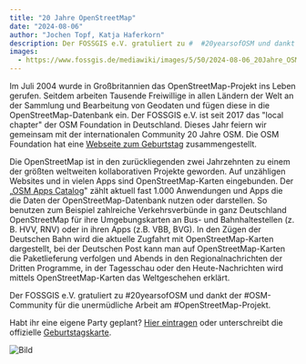 ```yaml
---
title: "20 Jahre OpenStreetMap"
date: "2024-08-06"
author: "Jochen Topf, Katja Haferkorn"
description: Der FOSSGIS e.V. gratuliert zu #  #20yearsofOSM und dankt der #OSM-Community für die unermüdliche Arbeit am #OpenStreetMap-Projekt.
images:
  - https://www.fossgis.de/mediawiki/images/5/50/2024-08-06_20Jahre_OSM_SocialMediaPic.png
---
```


Im Juli 2004 wurde in Großbritannien das OpenStreetMap-Projekt ins Leben gerufen. Seitdem arbeiten Tausende Freiwillige in allen Ländern der Welt an der Sammlung und Bearbeitung von Geodaten und fügen diese in die OpenStreetMap-Datenbank ein. Der FOSSGIS e.V. ist seit 2017 das "local chapter" der OSM Foundation in Deutschland. Dieses Jahr feiern wir gemeinsam mit der internationalen Community 20 Jahre OSM. Die OSM Foundation hat eine [Webseite zum Geburtstag](https://birthday20.openstreetmap.org/) zusammengestellt.

Die OpenStreetMap ist in den zurückliegenden zwei Jahrzehnten zu einem der größten weltweiten kollaborativen Projekte geworden. Auf unzähligen Websites und in vielen Apps sind OpenStreetMap-Karten eingebunden. Der „[OSM Apps Catalog](https://osm-apps.zottelig.ch/)" zählt aktuell fast 1.000 Anwendungen und Apps die die Daten der OpenStreetMap-Datenbank nutzen oder darstellen. So benutzen zum Beispiel zahlreiche Verkehrsverbünde in ganz Deutschland OpenStreetMap für ihre Umgebungskarten an Bus- und Bahnhaltestellen (z. B. HVV, RNV) oder in ihren Apps (z.B. VBB, BVG). In den Zügen der Deutschen Bahn wird die aktuelle Zugfahrt mit OpenStreetMap-Karten dargestellt, bei der Deutschen Post kann man auf OpenStreetMap-Karten die Paketlieferung verfolgen und Abends in den Regionalnachrichten der Dritten Programme, in der Tagesschau oder den Heute-Nachrichten wird mittels OpenStreetMap-Karten das Weltgeschehen erklärt.

Der  FOSSGIS e.V. gratuliert zu #20yearsofOSM und dankt der #OSM-Community für die unermüdliche Arbeit am #OpenStreetMap-Projekt. 

Habt ihr eine eigene Party geplant?
[Hier eintragen](https://wiki.openstreetmap.org/wiki/OpenStreetMap_20th_Anniversary_Birthday_party) oder unterschreibt die offizielle 
[Geburtstagskarte](https://birthday20.openstreetmap.org/?page_id=327).

![Bild](/news/images/2024-08-06_20Jahre_OSM_SocialMediaPic.png)
